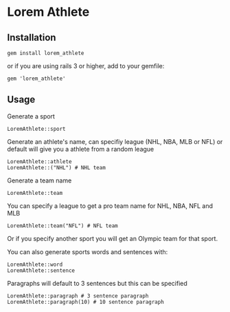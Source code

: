 # Lorem Athlete
## Installation

    gem install lorem_athlete

or if you are using rails 3 or higher, add to your gemfile:

    gem 'lorem_athlete'
    
## Usage

Generate a sport

    LoremAthlete::sport

Generate an athlete's name, can specifiy league (NHL, NBA, MLB or NFL) or default will give you a athlete from a random league

    LoremAthlete::athlete
    LoremAthlete::("NHL") # NHL team

Generate a team name

    LoremAthlete::team

You can specify a league to get a pro team name for NHL, NBA, NFL and MLB

    LoremAthlete::team("NFL") # NFL team
    
Or if you specify another sport you will get an Olympic team for that sport.

You can also generate sports words and sentences with:

    LoremAthlete::word
    LoremAthlete::sentence

Paragraphs will default to 3 sentences but this can be specified

    LoremAthlete::paragraph # 3 sentence paragraph
    LoremAthlete::paragraph(10) # 10 sentence paragraph
    



